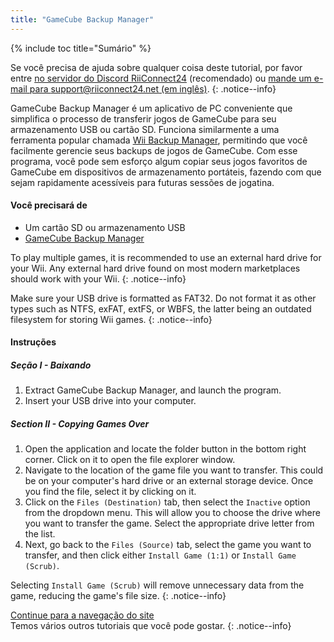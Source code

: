 ```yaml
---
title: "GameCube Backup Manager"
---
```


{% include toc title="Sumário" %}

Se você precisa de ajuda sobre qualquer coisa deste tutorial, por favor entre [no servidor do Discord RiiConnect24](https://discord.gg/rc24) (recomendado) ou [mande um e-mail para support@riiconnect24.net (em inglês)](mailto:support@riiconnect24.net).
{: .notice--info}

GameCube Backup Manager é um aplicativo de PC conveniente que simplifica o processo de transferir jogos de GameCube para seu armazenamento USB ou cartão SD. Funciona similarmente a uma ferramenta popular chamada [Wii Backup Manager](wiibackupmanager), permitindo que você facilmente gerencie seus backups de jogos de GameCube. Com esse programa, você pode sem esforço algum copiar seus jogos favoritos de GameCube em dispositivos de armazenamento portáteis, fazendo com que sejam rapidamente acessíveis para futuras sessões de jogatina.

#### Você precisará de

- Um cartão SD ou armazenamento USB
- [GameCube Backup Manager](https://github.com/AxionDrak/GameCube-Backup-Manager/releases)

To play multiple games, it is recommended to use an external hard drive for your Wii. Any external hard drive found on most modern marketplaces should work with your Wii.
{: .notice--info}

Make sure your USB drive is formatted as FAT32. Do not format it as other types such as NTFS, exFAT, extFS, or WBFS, the latter being an outdated filesystem for storing Wii games.
{: .notice--info}

#### Instruções

##### Seção I - Baixando

1. Extract GameCube Backup Manager, and launch the program.
2. Insert your USB drive into your computer.

##### Section II - Copying Games Over

1. Open the application and locate the folder button in the bottom right corner. Click on it to open the file explorer window.
2. Navigate to the location of the game file you want to transfer. This could be on your computer's hard drive or an external storage device. Once you find the file, select it by clicking on it.
3. Click on the `Files (Destination)` tab, then select the `Inactive` option from the dropdown menu. This will allow you to choose the drive where you want to transfer the game. Select the appropriate drive letter from the list.
4. Next, go back to the `Files (Source)` tab, select the game you want to transfer, and then click either `Install Game (1:1)` or `Install Game (Scrub)`.

Selecting `Install Game (Scrub)` will remove unnecessary data from the game, reducing the game's file size.
{: .notice--info}

[Continue para a navegação do site](site-navigation)<br> Temos vários outros tutoriais que você pode gostar.
{: .notice--info}
